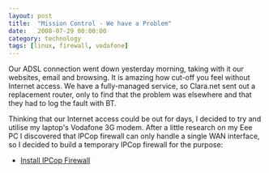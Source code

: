 ```yaml
---
layout: post
title:  "Mission Control - We have a Problem"
date:   2008-07-29 00:00:00
category: technology
tags: [linux, firewall, vodafone]
---
```


Our ADSL connection went down yesterday morning, taking with it our websites, email and browsing.  It is amazing how cut-off you feel without Internet access.  We have a fully-managed service, so Clara.net sent out a replacement router, only to find that the problem was elsewhere and that they had to log the fault with BT.

Thinking that our Internet access could be out for days, I decided to try and utilise my laptop's Vodafone 3G modem.  After a little research on my Eee PC I discovered that IPCop firewall can only handle a single WAN interface, so I decided to build a temporary IPCop firewall for the purpose:

   *  [Install IPCop Firewall](/howto/install-ipcop-firewall/)

